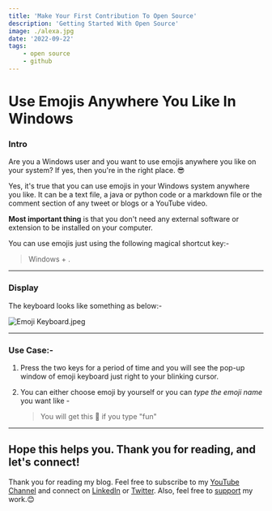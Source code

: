 ```yaml
---
title: 'Make Your First Contribution To Open Source'
description: 'Getting Started With Open Source'
image: ./alexa.jpg
date: '2022-09-22'
tags: 
    - open source
    - github
---
```


# Use Emojis Anywhere You Like In Windows

### Intro
Are you a Windows user and you want to use emojis anywhere you like on your system?
If yes, then you're in the right place. 😎

Yes, it's true that you can use emojis in your Windows system anywhere you like. It can be a text file, a java or python code or a markdown file or the comment section of any tweet or blogs or a YouTube video. 

**Most important thing** is that you don't need any external software or extension to be installed on your computer.

You can use emojis just using the following magical shortcut key:- 
> Windows + .

---
### Display
The keyboard looks like something as below:- 

![Emoji Keyboard.jpeg](https://cdn.hashnode.com/res/hashnode/image/upload/v1644157156993/WD8myEGdu.jpeg)

---
### Use Case:- 

1. Press the two keys for a period of time and you will see the pop-up window of emoji keyboard just right to your blinking cursor. 

1. You can either choose emoji by yourself or you can *type the emoji name* you want like - 
    > You will get this 🎉 if you type "fun"

---

## Hope this helps you. Thank you for reading, and let's connect!
Thank you for reading my blog. Feel free to subscribe to my [YouTube Channel](https://www.youtube.com/channel/UCsuzc8lqAbgUYo4yzpjtfSw) and connect on [LinkedIn](https://www.linkedin.com/in/susmita-dey-15a15a210/) or [Twitter](https://twitter.com/its_SusmitaDey).
Also, feel free to [support](https://www.buymeacoffee.com/susmitadey) my work.😊
